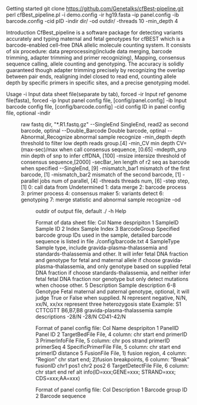 Getting started
git clone https://github.com/Genetalks/cfBest-pipeline.git
perl cfBest_pipeline.pl -i demo.config -ir hg19.fasta –ip panel.config -ib barcode.config -cid pID -indir dir/ -od outdir/ -threads 10 -min_depth 4

Introduction
CfBest_pipeline is a software package for detecting variants accurately and typing maternal and fetal genotypes for cfBEST which is a barcode-enabled cell-free DNA allelic molecule counting system. It consists of six procedure: data preprocessing(include data merging, barcode trimming, adapter trimming and primer recognizing), Mapping, consensus sequence calling, allele counting and genotyping. The accuracy is solidly guaranteed though adapter trimming precisely by recognizing the overlap between pair ends, realigning indel closed to read end, counting allele depth by specific primers in specific sites, and a precise genotyping model.

Usage
  -i        <file>    Input data sheet file(separate by tab), forced
  -ir       <file>    Input ref genome file(fasta), forced
  -ip       <file>    Input panel config file, [config/panel.config]
  -ib       <file>    Input barcode config file, [config/barcode.config]
  -cid      <str>     config ID in panel config file, optional
  -indir    <dir>      raw fastq dir, "*.R1.fastq.gz"
  --SingleEnd         SingleEnd, read2 as second barcode, optinal
  --Double_Barcode    Double barcode, optinal
  --Abnormal_Recognize   abnormal sample recognize
  -min_depth     <int>    depth threshold to filter low depth reads group.[4]
  -min_CV       <float>  min depth CV=(max-sec)/max when call consensus sequence, [0.65]
  -mdepth_snp    <int>    min depth of snp to infer cffDNA, [100]
  -msize         <int>    intersize threshold of consensus sequence,[2000]
  -secBar_len    <int>    length of r2 seq as barcode when specified --SingleEnd, [9]
  -mismatch_bar1 <int>    mismatch of the first barcode, [1]
  -mismatch_bar2 <int>    mismatch of the second barcode, [1]
  -parallel      <int>     jobs num of parallel, [4]
  -threads       <int>    threads num, [6]
  -step          <int>    step, [1]
        0: call data from Undetermined
        1: data merge
        2: barcode process
        3: primer process
        4: consensus maker
        5: variants detect
        6: genotyping
        7: merge statistic and abnormal sample recognize
  -od <dir>    outdir of output file, default ./
  -h         Help

Format of data sheet file: 
Col	Name	despripiton
1	SampleID	Sample ID
2	Index	Sample Index 
3	BarcodeGroup	Specified barcode group IDs used in the sample, detailed barcode sequence is listed in file ./config/barcode.txt
4	SampleType      	Sample type, include gravida-plasma-thalassemia and standards-thalassemia and other. It will infer fetal DNA fraction and genotype for fetal and maternal allele if choose gravida-plasma-thalassemia, and only genotype based on supplied fetal DNA fraction if choose standards-thalassemia, and neither infer fetal fetal DNA fraction nor genotype but only detect mutations when choose other.
5	Description	Sample description
6-8	Genotype	Fetal maternal and paternal genotype, optional, it will judge True or False when supplied. N represent negative, N/N, xx/N, xx/xx represent three heterozygosis state
Example:
S1    CTTCGTT B6,B7,B8        gravida-plasma-thalassemia      sample descriptions     -28/N   -28/N   CD41-42/N

Format of panel config file:
Col	Name	despripiton
1	PanelID	Panel ID
2	TargetBedFile	File, 4 column: chr start end primerID
3	PrimerInfoFile	File, 5 column: chr pos strand primerID primerSeq
4	SpecificPrimerFile	File, 5 column: chr start end primerID distance
5	FusionFile	File, 1) fusion region, 4 column: “Region” chr start end; 2)fusion breakpoints, 6 column: “Break” fusionID chr1 pos1 chr2 pos2
6	TargetDetectFile	File, 6 column: chr start end ref alt info(ID=xxx;GENE=xxx; STRAND=xxx; CDS=xxx;AA=xxx)



Format of panel config file:
Col	Description
1	Barcode group ID
2	Barcode sequence

